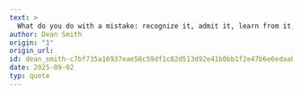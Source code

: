 ```yaml
---
text: >
  What do you do with a mistake: recognize it, admit it, learn from it, forget it.
author: Dean Smith
origin: "1"
origin_url: 
id: dean_smith-c7bf735a16937eae58c59df1c82d513d92e41b0bb1f2e47b6e6edaab9639125f
date: 2025-09-02
typ: quote
---
```

